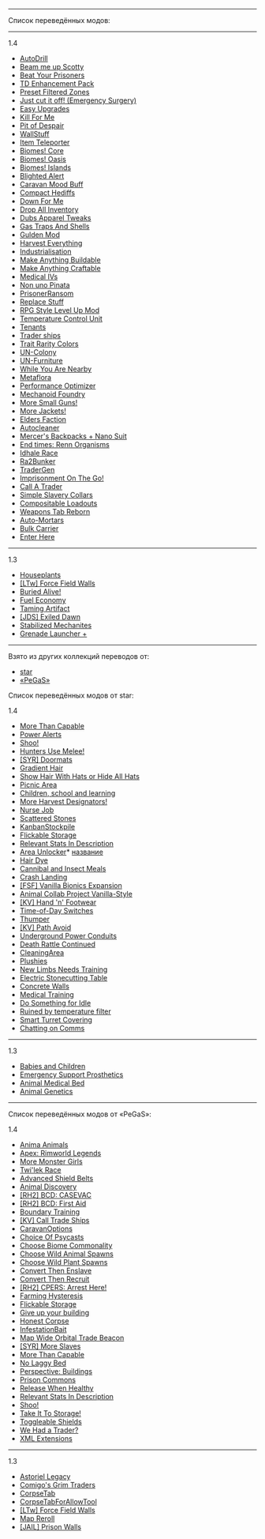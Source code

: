 <hr>Список переведённых модов:<hr>1.4* [AutoDrill](https://steamcommunity.com/sharedfiles/filedetails/?id=2884084876)* [Beam me up Scotty](https://steamcommunity.com/workshop/filedetails/?id=1507132557)* [Beat Your Prisoners](https://steamcommunity.com/sharedfiles/filedetails/?id=2902220334)* [TD Enhancement Pack](https://steamcommunity.com/sharedfiles/filedetails/?id=1339135272)* [Preset Filtered Zones](https://steamcommunity.com/sharedfiles/filedetails/?id=2343873835)* [Just cut it off! (Emergency Surgery)](https://steamcommunity.com/workshop/filedetails/?id=2560133727)* [Easy Upgrades](https://steamcommunity.com/sharedfiles/filedetails/?id=2904429048)* [Kill For Me](https://steamcommunity.com/sharedfiles/filedetails/?id=1629854111)* [Pit of Despair](https://steamcommunity.com/sharedfiles/filedetails/?id=1890009745)* [WallStuff](https://steamcommunity.com/sharedfiles/filedetails/?id=1994340640)* [Item Teleporter](https://steamcommunity.com/sharedfiles/filedetails/?id=2792849912)* [Biomes! Core](https://steamcommunity.com/sharedfiles/filedetails/?id=2038000893)* [Biomes! Oasis](https://steamcommunity.com/sharedfiles/filedetails/?id=2538518381)* [Biomes! Islands](https://steamcommunity.com/sharedfiles/filedetails/?id=2038001322)* [Blighted Alert](https://steamcommunity.com/sharedfiles/filedetails/?id=1494937292)* [Caravan Mood Buff](https://steamcommunity.com/sharedfiles/filedetails/?id=2680751877)* [Compact Hediffs](https://steamcommunity.com/sharedfiles/filedetails/?id=2031734067)* [Down For Me](https://steamcommunity.com/sharedfiles/filedetails/?id=1709963396)* [Drop All Inventory](https://steamcommunity.com/sharedfiles/filedetails/?id=2882490442)* [Dubs Apparel Tweaks](https://steamcommunity.com/sharedfiles/filedetails/?id=2296697286)* [Gas Traps And Shells](https://steamcommunity.com/sharedfiles/filedetails/?id=2012627964)* [Gulden Mod](https://steamcommunity.com/sharedfiles/filedetails/?id=2786007888)* [Harvest Everything](https://steamcommunity.com/sharedfiles/filedetails/?id=2007485974)* [Industrialisation](https://steamcommunity.com/sharedfiles/filedetails/?id=1463579055)* [Make Anything Buildable](https://steamcommunity.com/sharedfiles/filedetails/?id=2804579809)* [Make Anything Craftable](https://steamcommunity.com/sharedfiles/filedetails/?id=2802770242)* [Medical IVs](https://steamcommunity.com/sharedfiles/filedetails/?id=1424438685)* [Non uno Pinata](https://steamcommunity.com/sharedfiles/filedetails/?id=1778821244)* [PrisonerRansom](https://steamcommunity.com/sharedfiles/filedetails/?id=794038005)* [Replace Stuff](https://steamcommunity.com/sharedfiles/filedetails/?id=1372003680)* [RPG Style Level Up Mod](https://steamcommunity.com/sharedfiles/filedetails/?id=1995668415)* [Temperature Control Unit](https://steamcommunity.com/sharedfiles/filedetails/?id=2203542817)* [Tenants](https://steamcommunity.com/sharedfiles/filedetails/?id=2305695410)* [Trader ships](https://steamcommunity.com/sharedfiles/filedetails/?id=2046222331)* [Trait Rarity Colors](https://steamcommunity.com/sharedfiles/filedetails/?id=1751884355)* [UN-Colony](https://steamcommunity.com/sharedfiles/filedetails/?id=2019774245)* [UN-Furniture](https://steamcommunity.com/sharedfiles/filedetails/?id=2019774854)* [While You Are Nearby](https://steamcommunity.com/sharedfiles/filedetails/?id=2784585275)* [Metaflora](https://steamcommunity.com/sharedfiles/filedetails/?id=2782577156)* [Performance Optimizer](https://steamcommunity.com/sharedfiles/filedetails/?id=2664723367)* [Mechanoid Foundry](https://steamcommunity.com/sharedfiles/filedetails/?id=2743980081)* [More Small Guns!](https://steamcommunity.com/sharedfiles/filedetails/?id=2082567696)* [More Jackets!](https://steamcommunity.com/sharedfiles/filedetails/?id=2114273047)* [Elders Faction](https://steamcommunity.com/sharedfiles/filedetails/?id=2282867140)* [Autocleaner](https://steamcommunity.com/workshop/filedetails/?id=2051042827)* [Mercer's Backpacks + Nano Suit](https://steamcommunity.com/sharedfiles/filedetails/?id=2014570220)* [End times: Renn Organisms](https://steamcommunity.com/sharedfiles/filedetails/?id=2811289481)* [Idhale Race](https://steamcommunity.com/sharedfiles/filedetails/?id=2227425882)* [Ra2Bunker](https://steamcommunity.com/sharedfiles/filedetails/?id=2235810677)* [TraderGen](https://steamcommunity.com/sharedfiles/filedetails/?id=2804121197)* [Imprisonment On The Go!](https://steamcommunity.com/sharedfiles/filedetails/?id=1203903378)* [Call A Trader](https://steamcommunity.com/sharedfiles/filedetails/?id=2784149999)* [Simple Slavery Collars](https://steamcommunity.com/sharedfiles/filedetails/?id=2557274194)* [Compositable Loadouts](https://steamcommunity.com/sharedfiles/filedetails/?id=2679126859)* [Weapons Tab Reborn](https://steamcommunity.com/sharedfiles/filedetails/?id=2573988660)* [Auto-Mortars](https://steamcommunity.com/sharedfiles/filedetails/?id=2054073477)* [Bulk Carrier](https://steamcommunity.com/sharedfiles/filedetails/?id=1428989232)* [Enter Here](https://steamcommunity.com/sharedfiles/filedetails/?id=2824117092)<hr>1.3* [Houseplants](https://steamcommunity.com/workshop/filedetails/?id=2188000240)* [[LTw] Force Field Walls](https://steamcommunity.com/workshop/filedetails/?id=2567992041)* [Buried Alive!](https://steamcommunity.com/sharedfiles/filedetails/?id=2592116220)* [Fuel Economy](https://steamcommunity.com/sharedfiles/filedetails/?id=1498067736)* [Taming Artifact](https://steamcommunity.com/sharedfiles/filedetails/?id=1769917767)* [[JDS] Exiled Dawn](https://steamcommunity.com/sharedfiles/filedetails/?id=2092014538)* [Stabilized Mechanites](https://steamcommunity.com/sharedfiles/filedetails/?id=2813538784)* [Grenade Launcher +](https://steamcommunity.com/sharedfiles/filedetails/?id=2715208146)<hr>Взято из других коллекций переводов от:* [star](https://steamcommunity.com/sharedfiles/filedetails/?id=2788605737)* [«PeGaS»](https://steamcommunity.com/sharedfiles/filedetails/?id=2669554222)Список переведённых модов от star:1.4* [More Than Capable](https://steamcommunity.com/sharedfiles/filedetails/?id=1803932954)* [Power Alerts](https://steamcommunity.com/sharedfiles/filedetails/?id=1664714758)* [Shoo!](https://steamcommunity.com/sharedfiles/filedetails/?id=1307441653)* [Hunters Use Melee!](https://steamcommunity.com/sharedfiles/filedetails/?id=2900108163)* [[SYR] Doormats](https://steamcommunity.com/sharedfiles/filedetails/?id=1508778962)* [Gradient Hair](https://steamcommunity.com/sharedfiles/filedetails/?id=1687053679)* [Show Hair With Hats or Hide All Hats](https://steamcommunity.com/sharedfiles/filedetails/?id=2879080074)* [Picnic Area](https://steamcommunity.com/sharedfiles/filedetails/?id=2429086505)* [Children, school and learning](https://steamcommunity.com/sharedfiles/filedetails/?id=1541438230)* [More Harvest Designators!](https://steamcommunity.com/sharedfiles/filedetails/?id=1541250497)* [Nurse Job](https://steamcommunity.com/sharedfiles/filedetails/?id=1820501433)* [Scattered Stones](https://steamcommunity.com/sharedfiles/filedetails/?id=2598436855)* [KanbanStockpile](https://steamcommunity.com/sharedfiles/filedetails/?id=2287142613)* [Flickable Storage](https://steamcommunity.com/sharedfiles/filedetails/?id=2497907804)* [Relevant Stats In Description](https://steamcommunity.com/sharedfiles/filedetails/?id=2692669482)* [Area Unlocker](https://steamcommunity.com/sharedfiles/filedetails/?id=725153576)* [название](ссылка)* [Hair Dye](https://steamcommunity.com/sharedfiles/filedetails/?id=1689278325)* [Cannibal and Insect Meals](https://steamcommunity.com/sharedfiles/filedetails/?id=1558455017)* [Crash Landing](https://steamcommunity.com/sharedfiles/filedetails/?id=2289694750)* [[FSF] Vanilla Bionics Expansion](https://steamcommunity.com/sharedfiles/filedetails/?id=1419675146)* [Animal Collab Project Vanilla-Style](https://steamcommunity.com/sharedfiles/filedetails/?id=2208467668)* [[KV] Hand 'n' Footwear](https://steamcommunity.com/sharedfiles/filedetails/?id=2884612301)* [Time-of-Day Switches](https://steamcommunity.com/sharedfiles/filedetails/?id=776114412)* [Thumper](https://steamcommunity.com/sharedfiles/filedetails/?id=2725326966)* [[KV] Path Avoid](https://steamcommunity.com/sharedfiles/filedetails/?id=1180719857)* [Underground Power Conduits](https://steamcommunity.com/sharedfiles/filedetails/?id=1735421319)* [Death Rattle Continued](https://steamcommunity.com/sharedfiles/filedetails/?id=2896207870)* [CleaningArea](https://steamcommunity.com/sharedfiles/filedetails/?id=870089952)* [Plushies](https://steamcommunity.com/sharedfiles/filedetails/?id=2259582816)* [New Limbs Needs Training](https://steamcommunity.com/sharedfiles/filedetails/?id=2439159828)* [Electric Stonecutting Table](https://steamcommunity.com/sharedfiles/filedetails/?id=1649368867)* [Concrete Walls](https://steamcommunity.com/sharedfiles/filedetails/?id=795240891)* [Medical Training](https://steamcommunity.com/sharedfiles/filedetails/?id=1214615921)* [Do Something for Idle](https://steamcommunity.com/sharedfiles/filedetails/?id=1896806569)* [Ruined by temperature filter](https://steamcommunity.com/sharedfiles/filedetails/?id=2554476852)* [Smart Turret Covering](https://steamcommunity.com/sharedfiles/filedetails/?id=2636621800)* [Chatting on Comms](https://steamcommunity.com/sharedfiles/filedetails/?id=2058332610)<hr>1.3* [Babies and Children](https://steamcommunity.com/sharedfiles/filedetails/?id=2559574784)* [Emergency Support Prosthetics](https://steamcommunity.com/sharedfiles/filedetails/?id=2559718960)* [Animal Medical Bed](https://steamcommunity.com/sharedfiles/filedetails/?id=2016958187)* [Animal Genetics](https://steamcommunity.com/sharedfiles/filedetails/?id=2226725974)<hr>Список переведённых модов от «PeGaS»:1.4* [Anima Animals](https://steamcommunity.com/sharedfiles/filedetails/?id=2899149743&tscn=1670694945)* [Apex: Rimworld Legends](https://steamcommunity.com/sharedfiles/filedetails/?id=2567847051)* [More Monster Girls](https://steamcommunity.com/sharedfiles/filedetails/?id=2014838309)* [Twi'lek Race](https://steamcommunity.com/sharedfiles/filedetails/?id=2263363126)* [Advanced Shield Belts](https://github.com/perkinslr/advancedshieldbelts)* [Animal Discovery](https://steamcommunity.com/sharedfiles/filedetails/?id=2172166576)* [[RH2] BCD: CASEVAC](https://steamcommunity.com/sharedfiles/filedetails/?id=2563153311)* [[RH2] BCD: First Aid](https://steamcommunity.com/sharedfiles/filedetails/?id=2563152474)* [Boundary Training](https://steamcommunity.com/sharedfiles/filedetails/?id=2635034257)* [[KV] Call Trade Ships](https://steamcommunity.com/sharedfiles/filedetails/?id=2878346405&searchtext=)* [CaravanOptions](https://steamcommunity.com/sharedfiles/filedetails/?id=1501729394)* [Choice Of Psycasts](https://steamcommunity.com/sharedfiles/filedetails/?id=2293460251)* [Choose Biome Commonality](https://steamcommunity.com/sharedfiles/filedetails/?id=2582875043)* [Choose Wild Animal Spawns](https://steamcommunity.com/sharedfiles/filedetails/?id=2564042934)* [Choose Wild Plant Spawns](https://steamcommunity.com/sharedfiles/filedetails/?id=2564446762)* [Convert Then Enslave](https://steamcommunity.com/sharedfiles/filedetails/?id=2705395014)* [Convert Then Recruit](https://steamcommunity.com/sharedfiles/filedetails/?id=2702584632)* [[RH2] CPERS: Arrest Here!](https://steamcommunity.com/sharedfiles/filedetails/?id=2563157350)* [Farming Hysteresis](https://steamcommunity.com/sharedfiles/filedetails/?id=2431191516)* [Flickable Storage](https://steamcommunity.com/sharedfiles/filedetails/?id=2497907804)* [Give up your building](https://steamcommunity.com/sharedfiles/filedetails/?id=2564783983)* [Honest Corpse](https://steamcommunity.com/sharedfiles/filedetails/?id=2472054492)* [InfestationBait](https://steamcommunity.com/sharedfiles/filedetails/?id=1541249195)* [Map Wide Orbital Trade Beacon](https://steamcommunity.com/sharedfiles/filedetails/?id=1839069104)* [[SYR] More Slaves](https://steamcommunity.com/sharedfiles/filedetails/?id=2021510577)* [More Than Capable](https://steamcommunity.com/sharedfiles/filedetails/?id=1803932954)* [No Laggy Bed](https://steamcommunity.com/sharedfiles/filedetails/?id=2790250834)* [Perspective: Buildings](https://steamcommunity.com/sharedfiles/filedetails/?id=2594383552)* [Prison Commons](https://steamcommunity.com/sharedfiles/filedetails/?id=2898000489)* [Release When Healthy](https://steamcommunity.com/sharedfiles/filedetails/?id=2506029522)* [Relevant Stats In Description](https://steamcommunity.com/sharedfiles/filedetails/?id=2692669482)* [Shoo!](https://steamcommunity.com/sharedfiles/filedetails/?id=1307441653)* [Take It To Storage!](https://steamcommunity.com/sharedfiles/filedetails/?id=2418209507)* [Toggleable Shields](https://steamcommunity.com/sharedfiles/filedetails/?id=2690413766)* [We Had a Trader?](https://steamcommunity.com/sharedfiles/filedetails/?id=1541408076)* [XML Extensions](https://steamcommunity.com/sharedfiles/filedetails/?id=2574315206)<hr>1.3* [Astoriel Legacy](https://steamcommunity.com/sharedfiles/filedetails/?id=1342510409)* [Comigo's Grim Traders](https://steamcommunity.com/sharedfiles/filedetails/?id=2549695765)* [CorpseTab](https://steamcommunity.com/sharedfiles/filedetails/?id=2599842476)* [CorpseTabForAllowTool](https://steamcommunity.com/sharedfiles/filedetails/?id=2599932287)* [[LTw] Force Field Walls](https://steamcommunity.com/sharedfiles/filedetails/?id=2567992041)* [Map Reroll](https://steamcommunity.com/sharedfiles/filedetails/?id=761315214)* [[JAIL] Prison Walls](https://steamcommunity.com/sharedfiles/filedetails/?id=2566693272)